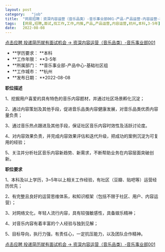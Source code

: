 ```yaml
---
layout:	post
category:	"job"
title:	"网易招聘：资深内容运营（音乐品类）-音乐事业部001-产品-产品运营-内容运营-杭州本科3-5年"
tags:	[网易,招聘,面试,找工作,工作,内推,产品,产品运营,内容运营,杭州,本科,3-5年]
date:	2022-08-08
---
```


[点击应聘 投递简历就有面试机会 ->  资深内容运营（音乐品类）-音乐事业部001](http://mobile.bole.netease.com/bole/boleDetail?id=41360&employeeId=346f03c3cda5f04c&key=all)



- **学历要求： **本科
- **工作年限： **3-5年
- **所属部门： **音乐事业部-产品中心-基础社区组
- **工作城市： **杭州
- **发布日期： **2022-08-08



**职位描述**

1、挖掘用户喜爱的具有特色的音乐内容题材，并通过社区场景孵化沉淀；

2、通过内容策划及其他手段，促进音乐品类内容健康发展，对音乐品类优质内容量负责；

3、通过音乐热点跟进及其他手段，保证社区音乐内容时效性及活跃讨论度。

4、对内容效果负责，并完成内容效果评估和迭代升级，把成功的案例沉淀为可复用的经验；

5、关注并分析社区音乐内容新趋势、新需求，不断帮助业务在内容层面突破创新。



**职位要求**

1、本科及以上学历，3~5年以上相关工作经验，有社区（豆瓣、贴吧等）运营经历优先；

2、有完整且良好的运营思维体系，和知识框架（包括不限于社区、用户、内容运营）；

3、对网络文化，年轻人流行内容，具有较强敏感性，具备娱乐精神； 

4、对音乐内容有着丰富的个人经验与独到见解；

5、目标导向，执行力强，有责任心，一定抗压能力，以及团队合作精神。



[点击应聘 投递简历就有面试机会 ->  资深内容运营（音乐品类）-音乐事业部001](http://mobile.bole.netease.com/bole/boleDetail?id=41360&employeeId=346f03c3cda5f04c&key=all)
